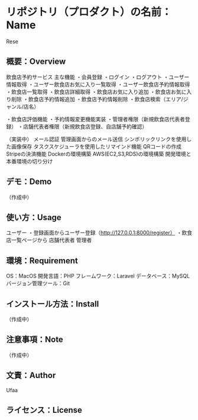 # リポジトリ（プロダクト）の名前：Name
Rese

## 概要：Overview
飲食店予約サービス
主な機能
・会員登録
・ログイン
・ログアウト
・ユーザー情報取得
・ユーザー飲食店お気に入り一覧取得
・ユーザー飲食店予約情報取得
・飲食店一覧取得
・飲食店詳細取得
・飲食店お気に入り追加
・飲食店お気に入り削除
・飲食店予約情報追加
・飲食店予約情報削除
・飲食店検索（エリア/ジャンル/店名）

・飲食店評価機能
・予約情報変更機能実装
・管理者権限（新規飲食店代表者登録）
・店舗代表者権限（新規飲食店登録、自店舗予約確認）

（実装中）
メール認証
管理画面からのメール送信
シンボリックリンクを使用した画像保存
タスクスケジューラを使用したリマインド機能
QRコードの作成
Stripeの決済機能
Dockerの環境構築
AWS(EC2,S3,RDS)の環境構築
開発環境と本番環境の切り分け

## デモ：Demo
（作成中）

## 使い方：Usage
ユーザー
・登録画面からユーザー登録（http://127.0.0.1:8000/register）
・飲食店一覧ページから
店舗代表者
管理者

## 環境：Requirement
OS：MacOS
開発言語：PHP
フレームワーク：Laravel
データベース：MySQL
バージョン管理ツール：Git

## インストール方法：Install
（作成中）

## 注意事項：Note
（作成中）

## 文責：Author
Ufaa

## ライセンス：License
